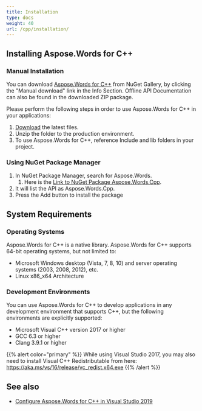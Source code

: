 ```yaml
---
title: Installation
type: docs
weight: 40
url: /cpp/installation/
---
```


## Installing Aspose.Words for C++

### Manual Installation

You can download [Aspose.Words for C++](https://www.nuget.org/packages/Aspose.Words.Cpp/) from NuGet Gallery, by clicking the "Manual download" link in the Info Section. Offline API Documentation can also be found in the downloaded ZIP package.

Please perform the following steps in order to use Aspose.Words for C++ in your applications:

1. [Download](https://www.nuget.org/packages/Aspose.Words.Cpp/) the latest files.
1. Unzip the folder to the production environment.
1. To use Aspose.Words for C++, reference Include and lib folders in your project.

### Using NuGet Package Manager

1. In NuGet Package Manager, search for Aspose.Words. 
   1. Here is the [Link to NuGet Package Aspose.Words.Cpp](https://www.nuget.org/packages/Aspose.Words.Cpp).
1. It will list the API as Aspose.Words.Cpp.
1. Press the Add button to install the package 

## System Requirements

### Operating Systems

Aspose.Words for C++ is a native library. Aspose.Words for C++ supports 64-bit operating systems, but not limited to:

- Microsoft Windows desktop (Vista, 7, 8, 10) and server operating systems (2003, 2008, 2012), etc.
- Linux x86_x64 Architecture

### Development Environments

You can use Aspose.Words for C++ to develop applications in any development environment that supports C++, but the following environments are explicitly supported:

- Microsoft Visual C++ version 2017 or higher
- GCC 6.3 or higher
- Clang 3.9.1 or higher

{{% alert color="primary" %}} 
While using Visual Studio 2017, you may also need to install Visual C++ Redistributable from here: https://aka.ms/vs/16/release/vc_redist.x64.exe
{{% /alert %}} 

## See also

- [Configure Aspose.Words for C++ in Visual Studio 2019](/words/cpp/configure-aspose-words-for-cpp-in-visual-studio-2019/)
